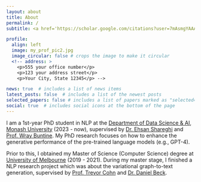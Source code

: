 ```yaml
---
layout: about
title: About
permalink: /
subtitle: <a href='https://scholar.google.com/citations?user=7mAsmgYAAAAJ&hl=en'>Google Scholar</a>

profile:
  align: left
  image: my_prof_pic2.jpg
  image_circular: false # crops the image to make it circular
  <!-- address: >
    <p>555 your office number</p>
    <p>123 your address street</p>
    <p>Your City, State 12345</p> -->

news: true  # includes a list of news items
latest_posts: false  # includes a list of the newest posts
selected_papers: false # includes a list of papers marked as "selected={true}"
social: true  # includes social icons at the bottom of the page
---
```


I am a 1st-year PhD student in NLP at the [Department of Data Science & AI, Monash University](https://research.monash.edu/en/organisations/department-of-data-science-ai) (2023 - now), supervised by [Dr. Ehsan Shareghi](https://eehsan.github.io) and [Prof. Wray Buntine](https://bayesian-models.org). My PhD research focuses on how to enhance the generative performance of the pre-trained language models (e.g., GPT-4).

Prior to this, I obtained my Master of Science (Computer Science) degree at [University of Melbourne](https://www.unimelb.edu.au) (2019 - 2021). During my master stage, I finished a NLP research project which was about the variational graph-to-text generation, supervised by [Prof. Trevor Cohn](https://people.eng.unimelb.edu.au/tcohn/) and [Dr. Daniel Beck](https://beckdaniel.wordpress.com).

<!-- You can also disable any of these elements by editing `profile` property of the YAML header of your `_pages/about.md`. Edit `_bibliography/papers.bib` and Jekyll will render your [publications page](/al-folio/publications/) automatically. -->


<!-- Link to your social media connections, too. This theme is set up to use [Font Awesome icons](http://fortawesome.github.io/Font-Awesome/) and [Academicons](https://jpswalsh.github.io/academicons/), like the ones below. Add your Facebook, Twitter, LinkedIn, Google Scholar, or just disable all of them. -->

